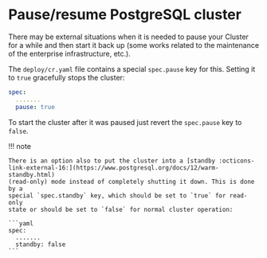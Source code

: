 # Pause/resume PostgreSQL cluster

There may be external situations when it is needed to pause your
Cluster for a while and then start it back up (some works related to
the maintenance of the enterprise infrastructure, etc.).

The `deploy/cr.yaml` file contains a special `spec.pause` key for this.
Setting it to `true` gracefully stops the cluster:

```yaml
spec:
  .......
  pause: true
```

To start the cluster after it was paused just revert the `spec.pause`
key to `false`.

!!! note

    There is an option also to put the cluster into a [standby :octicons-link-external-16:](https://www.postgresql.org/docs/12/warm-standby.html)
    (read-only) mode instead of completely shutting it down. This is done by a
    special `spec.standby` key, which should be set to `true` for read-only
    state or should be set to `false` for normal cluster operation:

    ```yaml
    spec:
      .......
      standby: false
    ```
